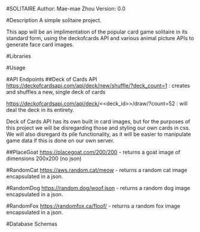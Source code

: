 #SOLITAIRE
Author: Mae-mae Zhou
Version: 0.0

#Description
A simple solitaire project.

This app will be an implimentation of the popular card game solitaire in its standard form, using the deckofcards API and various animal picture APIs to generate face card images.

#Libraries

#Usage

#API Endpoints
##Deck of Cards API
https://deckofcardsapi.com/api/deck/new/shuffle/?deck_count=1 : creates and shuffles a new, single deck of cards

https://deckofcardsapi.com/api/deck/<<deck_id>>/draw/?count=52 : will deal the deck in its entirety.

Deck of Cards API has its own built in card images, but for the purposes of this project we will be disregarding those and styling our own cards in css. We will also disregard its pile functionality, as it will be easier to manipulate game data if this is done on our own server.

##PlaceGoat
https://placegoat.com/200/200 - returns a goat image of dimensions 200x200 (no json)

#RandomCat
https://aws.random.cat/meow - returns a random cat image encapsulated in a json.

#RandomDog
https://random.dog/woof.json - returns a random dog image encapsulated in a json.

#RandomFox
https://randomfox.ca/floof/ - returns a random fox image encapsulated in a json.

#Database Schemas


